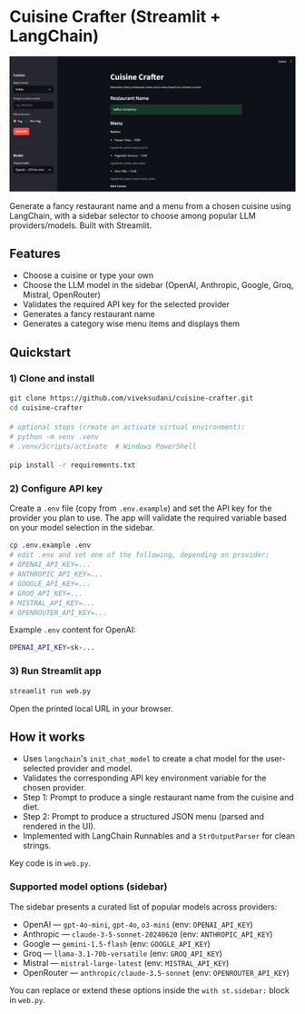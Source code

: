 # Cuisine Crafter (Streamlit + LangChain)

![Cuisine Crafter screenshot](assets/screenshot.png)

Generate a fancy restaurant name and a menu from a chosen cuisine using LangChain, with a sidebar selector to choose among popular LLM providers/models. Built with Streamlit.

## Features
- Choose a cuisine or type your own
- Choose the LLM model in the sidebar (OpenAI, Anthropic, Google, Groq, Mistral, OpenRouter)
- Validates the required API key for the selected provider
- Generates a fancy restaurant name
- Generates a category wise menu items and displays them

## Quickstart

### 1) Clone and install
```bash
git clone https://github.com/viveksudani/cuisine-crafter.git
cd cuisine-crafter

# optional steps (create an activate virtual environment):
# python -m venv .venv
# .venv/Scripts/activate  # Windows PowerShell

pip install -r requirements.txt
```

### 2) Configure API key
Create a `.env` file (copy from `.env.example`) and set the API key for the provider you plan to use. The app will validate the required variable based on your model selection in the sidebar.
```bash
cp .env.example .env
# edit .env and set one of the following, depending on provider:
# OPENAI_API_KEY=...
# ANTHROPIC_API_KEY=...
# GOOGLE_API_KEY=...
# GROQ_API_KEY=...
# MISTRAL_API_KEY=...
# OPENROUTER_API_KEY=...
```

Example `.env` content for OpenAI:

```bash
OPENAI_API_KEY=sk-...
```

### 3) Run Streamlit app
```bash
streamlit run web.py
```

Open the printed local URL in your browser.

## How it works
- Uses `langchain`'s `init_chat_model` to create a chat model for the user-selected provider and model.
- Validates the corresponding API key environment variable for the chosen provider.
- Step 1: Prompt to produce a single restaurant name from the cuisine and diet.
- Step 2: Prompt to produce a structured JSON menu (parsed and rendered in the UI).
- Implemented with LangChain Runnables and a `StrOutputParser` for clean strings.

Key code is in `web.py`.

### Supported model options (sidebar)

The sidebar presents a curated list of popular models across providers:

- OpenAI — `gpt-4o-mini`, `gpt-4o`, `o3-mini` (env: `OPENAI_API_KEY`)
- Anthropic — `claude-3-5-sonnet-20240620` (env: `ANTHROPIC_API_KEY`)
- Google — `gemini-1.5-flash` (env: `GOOGLE_API_KEY`)
- Groq — `llama-3.1-70b-versatile` (env: `GROQ_API_KEY`)
- Mistral — `mistral-large-latest` (env: `MISTRAL_API_KEY`)
- OpenRouter — `anthropic/claude-3.5-sonnet` (env: `OPENROUTER_API_KEY`)

You can replace or extend these options inside the `with st.sidebar:` block in `web.py`.

